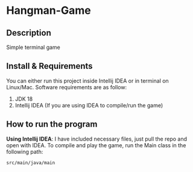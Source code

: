 Hangman-Game
=========

Description
-----
Simple terminal game

Install & Requirements
-----
You can either run this project inside Intellij IDEA or in terminal on Linux/Mac.
Software requirements are as follow:  
1. JDK 18 
2. Intellij IDEA (If you are using IDEA to compile/run the game)  

How to run the program
-----
**Using Intellij IDEA**: I have included necessary files, just pull the repo 
and open with IDEA. To compile and play the game, run the Main class in the following path:
```
src/main/java/main
```

